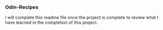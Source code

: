 ### Odin-Recipes

I will complete this readme file once the project is complete to review what I have learned in the completion of this project.